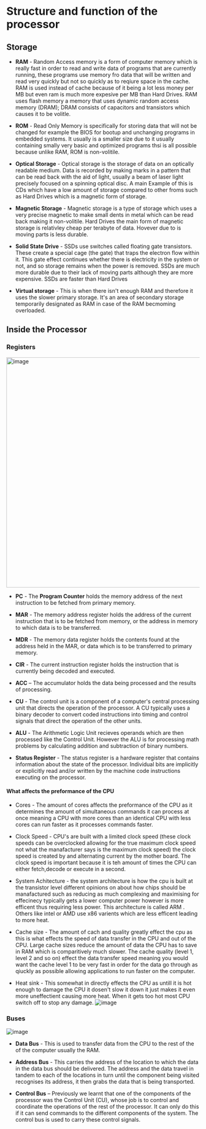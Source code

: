# Structure and function of the processor
## Storage
- **RAM** - Random Access memory is a form of computer memory which is really fast in order to read and write data of programs that are currently running, these programs use memory fro data that will be written and read very quickly but not so quickly as to reqiure space in the cache. RAM is used instead of cache because of it being a lot less money per MB but even ram is much more expesive per MB than Hard Drives. RAM uses flash memory a memory that uses dynamic random access memory (DRAM); DRAM consists of capacitors and transistors which causes it to be volitle.     

- **ROM** - Read Only Memory is specifically for storing data that will not be changed for example the BIOS for bootup and unchanging programs in embedded systems. It usually is a smaller size due to it usually containing smally very basic and optimized programs thsi is all possible because unlike RAM, ROM is non-volitile. 

- **Optical Storage** - Optical storage is the storage of data on an optically readable medium. Data is recorded by making marks in a pattern that can be read back with the aid of light, usually a beam of laser light precisely focused on a spinning optical disc. A main Example of this is CDs which have a low amount of storage compared to other froms such as Hard Drives which is a magnetic form of storage. 

- **Magnetic Storage** - Magnetic storage is a type of storage which uses a very precise magnetic to make small dents in metal which can be read back making it non-volitile. Hard Drives the main form of magnetic storage is relativley cheap per terabyte of data. Hovever due to is moving parts is less durable.

- **Solid State Drive** - SSDs use switches called floating gate transistors. These create a special cage (the gate) that traps the electron flow within it. This gate effect continues whether there is electricity in the system or not, and so storage remains when the power is removed. SSDs are much more durable due to their lack of moving parts although they are more expensive. SSDs are faster than Hard Drives

- **Virtual storage** - This is when there isn't enough RAM and therefore it uses the slower primary storage. It's an area of secondary storage temporarily designated as RAM in case of the RAM becmoming overloaded.

## Inside the Processor
### Registers

<img src="https://user-images.githubusercontent.com/90515435/134583830-44c67fa5-d542-42b3-8514-a9eebb75cf27.png" alt="image" width="600"/>

- **PC** -  The **Program Counter** holds the memory address of the next instruction to be fetched from primary memory.

- **MAR** - The memory address register holds the address of the current instruction that is to be fetched from memory, or the address in memory to which data is to be transferred.

- **MDR** - The memory data register holds the contents found at the address held in the MAR, or data which is to be transferred to primary memory.

- **CIR** - The current instruction register holds the instruction that is currently being decoded and executed.

- **ACC** – The accumulator holds the data being processed and the results of processing.

- **CU** - The control unit is a component of a computer's central processing unit that directs the operation of the processor. A CU typically uses a binary decoder to convert coded instructions into timing and control signals that direct the operation of the other units.

- **ALU** - The Arithmetic Logic Unit recieves operands which are then processed like the Control Unit. However the ALU is for processing math problems by calculating addition and subtraction of binary numbers.

- **Status Register** - The status register is a hardware register that contains information about the state of the processor. Individual bits are implicitly or explicitly read and/or written by the machine code instructions executing on the processor.
#### What affects the preformance of the CPU
- Cores - The amount of cores affects the preformance of the CPU as it determines the amount of simultaneous commands it can process at once meaning a CPU with more cores than an identical CPU with less cores can run faster as it processes commands faster.

- Clock Speed - CPU's are built with a limited clock speed (these clock speeds can be overclocked allowing for the true maximum clock speed not what the manafacturer says is the maximum clock speed) the clock speed is created by and alternating current by the mother board. The clock speed is important because it is teh amount of times the CPU can either fetch,decode or execute in a second.

- System Achitecture - the system architecture is how the cpu is built at the transistor level different opinions on about how chips should be manafactured such as reducing as much complexing and maximising for effecinecy typically gets a lower computer power however is more efficent thus requiring less power. This architecture is called ARM . Others like intel or AMD use x86 varients which are less efficent leading to more heat.

- Cache size - The amount of cach and quality greatly effect the cpu as this is what effects the speed of data transfer in the CPU and out of the CPU. Large cache sizes reduce the amount of data the CPU has to save in RAM which is comparitively much slower. The cache quality (level 1, level 2 and so on) effect the data transfer speed meaning you would want the cache level 1 to be very fast in order for the data go through as qiuckly as possible allowing applications to run faster on the computer.

- Heat sink - This somewhat in directly effects the CPU as untill it is hot enough to damage the CPU it dosen't slow it down it just makes it even more uneffectient causing more heat. When it gets too hot most CPU switch off to stop any damage.
![image](https://user-images.githubusercontent.com/90515435/136966826-9d62c579-30a1-418d-a13a-7300af103eff.png)


### Buses
![image](https://user-images.githubusercontent.com/90515435/134583881-d60f5b31-c840-4eb3-9f57-64c91c17c76a.png)

- **Data Bus** - This is used to transfer data from the CPU to the rest of the of the computer usually the RAM.

- **Address Bus** - This carries the address of the location to which the data in the data bus should be delivered. The address and the data travel in tandem to each of the locations in turn until the component being visited recognises its address, it then grabs the data that is being transported.

- **Control Bus** – Previously we learnt that one of the components of the processor was the Control Unit (CU), whose job is to control and coordinate the operations of the rest of the processor. It can only do this if it can send commands to the different components of the system. The control bus is used to carry these control signals.

